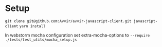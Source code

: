 # Setup

`git clone git@github.com:Avvir/avvir-javascript-client.git javascript-client`
`yarn install`

In webstorm mocha configuration set extra-mocha-options to `--require ./tests/test_utils/mocha_setup.js`

